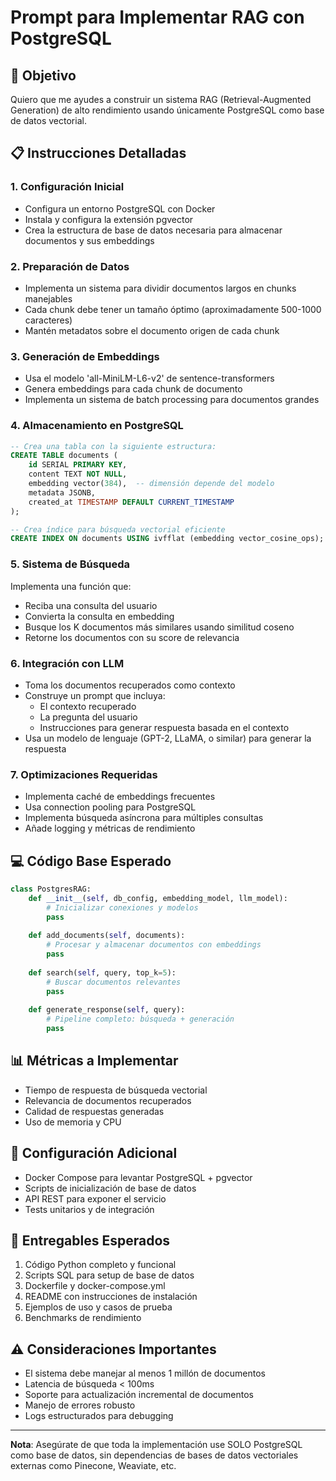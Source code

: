 # Prompt para Implementar RAG con PostgreSQL

## 🎯 Objetivo
Quiero que me ayudes a construir un sistema RAG (Retrieval-Augmented Generation) de alto rendimiento usando únicamente PostgreSQL como base de datos vectorial.

## 📋 Instrucciones Detalladas

### 1. Configuración Inicial
- Configura un entorno PostgreSQL con Docker
- Instala y configura la extensión pgvector
- Crea la estructura de base de datos necesaria para almacenar documentos y sus embeddings

### 2. Preparación de Datos
- Implementa un sistema para dividir documentos largos en chunks manejables
- Cada chunk debe tener un tamaño óptimo (aproximadamente 500-1000 caracteres)
- Mantén metadatos sobre el documento origen de cada chunk

### 3. Generación de Embeddings
- Usa el modelo 'all-MiniLM-L6-v2' de sentence-transformers
- Genera embeddings para cada chunk de documento
- Implementa un sistema de batch processing para documentos grandes

### 4. Almacenamiento en PostgreSQL
```sql
-- Crea una tabla con la siguiente estructura:
CREATE TABLE documents (
    id SERIAL PRIMARY KEY,
    content TEXT NOT NULL,
    embedding vector(384),  -- dimensión depende del modelo
    metadata JSONB,
    created_at TIMESTAMP DEFAULT CURRENT_TIMESTAMP
);

-- Crea índice para búsqueda vectorial eficiente
CREATE INDEX ON documents USING ivfflat (embedding vector_cosine_ops);
```

### 5. Sistema de Búsqueda
Implementa una función que:
- Reciba una consulta del usuario
- Convierta la consulta en embedding
- Busque los K documentos más similares usando similitud coseno
- Retorne los documentos con su score de relevancia

### 6. Integración con LLM
- Toma los documentos recuperados como contexto
- Construye un prompt que incluya:
  - El contexto recuperado
  - La pregunta del usuario
  - Instrucciones para generar respuesta basada en el contexto
- Usa un modelo de lenguaje (GPT-2, LLaMA, o similar) para generar la respuesta

### 7. Optimizaciones Requeridas
- Implementa caché de embeddings frecuentes
- Usa connection pooling para PostgreSQL
- Implementa búsqueda asíncrona para múltiples consultas
- Añade logging y métricas de rendimiento

## 💻 Código Base Esperado

```python
class PostgresRAG:
    def __init__(self, db_config, embedding_model, llm_model):
        # Inicializar conexiones y modelos
        pass
    
    def add_documents(self, documents):
        # Procesar y almacenar documentos con embeddings
        pass
    
    def search(self, query, top_k=5):
        # Buscar documentos relevantes
        pass
    
    def generate_response(self, query):
        # Pipeline completo: búsqueda + generación
        pass
```

## 📊 Métricas a Implementar
- Tiempo de respuesta de búsqueda vectorial
- Relevancia de documentos recuperados
- Calidad de respuestas generadas
- Uso de memoria y CPU

## 🔧 Configuración Adicional
- Docker Compose para levantar PostgreSQL + pgvector
- Scripts de inicialización de base de datos
- API REST para exponer el servicio
- Tests unitarios y de integración

## 📝 Entregables Esperados
1. Código Python completo y funcional
2. Scripts SQL para setup de base de datos
3. Dockerfile y docker-compose.yml
4. README con instrucciones de instalación
5. Ejemplos de uso y casos de prueba
6. Benchmarks de rendimiento

## ⚠️ Consideraciones Importantes
- El sistema debe manejar al menos 1 millón de documentos
- Latencia de búsqueda < 100ms
- Soporte para actualización incremental de documentos
- Manejo de errores robusto
- Logs estructurados para debugging

---

**Nota**: Asegúrate de que toda la implementación use SOLO PostgreSQL como base de datos, sin dependencias de bases de datos vectoriales externas como Pinecone, Weaviate, etc.